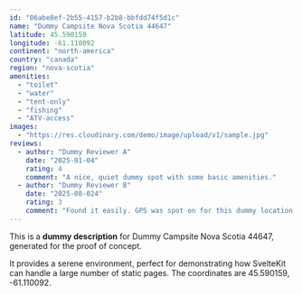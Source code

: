```yaml
---
id: "06abe8ef-2b55-4157-b2b8-bbfdd74f5d1c"
name: "Dummy Campsite Nova Scotia 44647"
latitude: 45.590159
longitude: -61.110092
continent: "north-america"
country: "canada"
region: "nova-scotia"
amenities:
  - "toilet"
  - "water"
  - "tent-only"
  - "fishing"
  - "ATV-access"
images:
  - "https://res.cloudinary.com/demo/image/upload/v1/sample.jpg"
reviews:
  - author: "Dummy Reviewer A"
    date: "2025-01-04"
    rating: 4
    comment: "A nice, quiet dummy spot with some basic amenities."
  - author: "Dummy Reviewer B"
    date: "2025-08-024"
    rating: 3
    comment: "Found it easily. GPS was spot on for this dummy location."
---
```


This is a **dummy description** for Dummy Campsite Nova Scotia 44647, generated for the proof of concept.

It provides a serene environment, perfect for demonstrating how SvelteKit can handle a large number of static pages. The coordinates are 45.590159, -61.110092.

